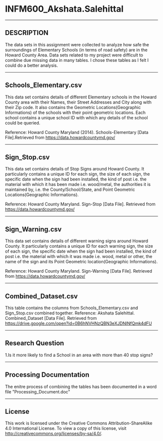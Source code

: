 # INFM600_Akshata.Salehittal

-----------
DESCRIPTION
-----------

The data sets in this assignment were collected to analyze how safe the surroundings of Elementary Schools (in terms of road safety) are in the Howard County Area. Data sets related to my project were difficult to combine due missing data in many tables. I chose these tables as I felt I could do a better analysis.

----------------------
Schools_Elementary.csv
----------------------

This data set contains details of different Elementary schools in the Howard County area with their Names, their Street Addresses and City along with their Zip code. It also contains the Geometric Locations(Geographic Informations) of the schools with their point geometric locations. Each school contains a unique school ID with which any details of the school could be queried. 

Reference: Howard County Maryland (2014). Schools-Elementary [Data File].Retrieved from https://data.howardcountymd.gov/

-------------
Sign_Stop.csv
-------------

This data set contains details of Stop Signs around Howard County. It particularly contains a unique ID for each sign, the size of each sign, the specific date when the sign had been installed, the kind of post i.e. the material with which it has been made i.e. wood/metal, the authorities it is maintained by, i.e. the County/School/State, and Point Geometric Locations(Geographic Informations).

Reference: Howard County Maryland. Sign-Stop [Data File]. Retrieved from https://data.howardcountymd.gov/

----------------
Sign_Warning.csv
----------------

This data set contains details of different warning signs around Howard County. It particularly contains a unique ID for each warning sign, the size of each sign, the specific date when the sign had been installed, the kind of post i.e. the material with which it was made i.e. wood, metal or other, the name of the sign and its Point Geometric location(Geographic Informations).

Reference: Howard County Maryland. Sign-Warning [Data File]. Retrieved from https://data.howardcountymd.gov/



--------------------
Combined_Dataset.csv
--------------------
This table contains the columns from Schools_Elementary.csv and Sign_Stop.csv combined together.
Reference: Akshata Salehittal. Combined_Dataset [Data File]. Retrieved from https://drive.google.com/open?id=0B6hNVHNzQBN3eXJDNlNfQmk4dFU

-----------------
Research Question
-----------------

1.Is it more likely to find a School in an area with more than 40 stop signs?

-------------------------
Processing Documentation
------------------------
The enitre process of combining the tables has been documented in a word file "Processing_Document.doc"

-------
License
-------
This work is licensed under the Creative Commons Attribution-ShareAlike 4.0 International License. To view a copy of this license, visit http://creativecommons.org/licenses/by-sa/4.0/.



